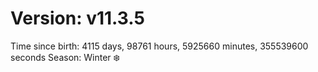 # Version: v11.3.5
Time since birth: 4115 days, 98761 hours, 5925660 minutes, 355539600 seconds
Season: Winter ❄️
